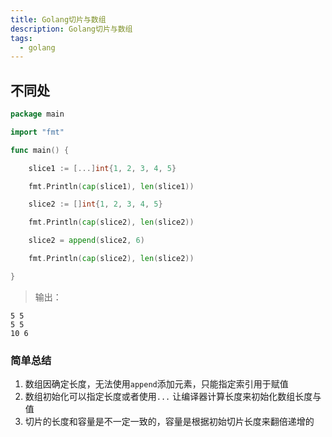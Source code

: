 ```yaml
---
title: Golang切片与数组
description: Golang切片与数组
tags: 
  - golang
---
```


## 不同处

```go
package main

import "fmt"

func main() {

    slice1 := [...]int{1, 2, 3, 4, 5}

    fmt.Println(cap(slice1), len(slice1))

    slice2 := []int{1, 2, 3, 4, 5}

    fmt.Println(cap(slice2), len(slice2))

    slice2 = append(slice2, 6)

    fmt.Println(cap(slice2), len(slice2))

}
```
> 输出：

```text
5 5 
5 5
10 6
```

### 简单总结

1. 数组因确定长度，无法使用`append`添加元素，只能指定索引用于赋值
2. 数组初始化可以指定长度或者使用`...` 让编译器计算长度来初始化数组长度与值
3. 切片的长度和容量是不一定一致的，容量是根据初始切片长度来翻倍递增的
